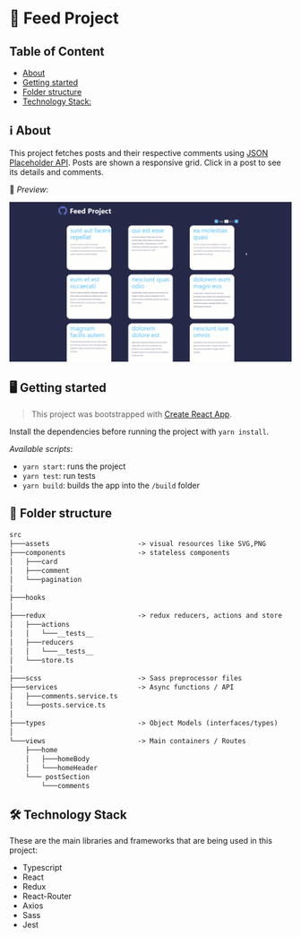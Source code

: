 # 🚀 Feed Project

## Table of Content

  - [About](#about)
  - [Getting started](#getting-started)
  - [Folder structure](#folder-structure)
  - [Technology Stack:](#technology-stack)
## ℹ️ About

This project fetches posts and their respective comments using [JSON Placeholder API](https://jsonplaceholder.typicode.com). Posts are shown a responsive grid. Click in a post to see its details and comments.

🔎 *Preview*:

![Sample](/documents/sample.gif "App Preview")

## 🖥️ Getting started

> This project was bootstrapped with [Create React App](https://github.com/facebook/create-react-app).

Install the dependencies before running the project with `yarn install`.

*Available scripts*:

- `yarn start`: runs the project
- `yarn test`: run tests
- `yarn build`: builds the app into the `/build` folder

## 📁 Folder structure

```
src
├───assets                      -> visual resources like SVG,PNG
├───components                  -> stateless components
│   ├───card
│   ├───comment
│   └───pagination
│
├───hooks
│
├───redux                       -> redux reducers, actions and store
│   ├───actions
│   │   └───__tests__
│   ├───reducers
│   │   └───__tests__
│   └───store.ts
│
├───scss                        -> Sass preprocessor files
├───services                    -> Async functions / API 
│   ├───comments.service.ts
│   └───posts.service.ts
│
├───types                       -> Object Models (interfaces/types)
│
└───views                       -> Main containers / Routes
    ├───home
    │   ├───homeBody
    │   └───homeHeader
    └─── postSection
        └───comments
```

## 🛠️ Technology Stack

These are the main libraries and frameworks that are being used in this project:

- Typescript
- React
- Redux
- React-Router
- Axios
- Sass
- Jest
